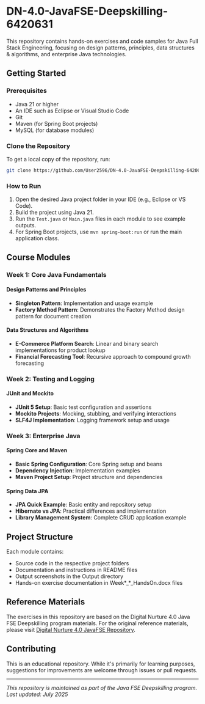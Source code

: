 # DN-4.0-JavaFSE-Deepskilling-6420631

This repository contains hands-on exercises and code samples for Java Full Stack Engineering, focusing on design patterns, principles, data structures & algorithms, and enterprise Java technologies.

## Getting Started

### Prerequisites

- Java 21 or higher
- An IDE such as Eclipse or Visual Studio Code
- Git
- Maven (for Spring Boot projects)
- MySQL (for database modules)

### Clone the Repository

To get a local copy of the repository, run:

```sh
git clone https://github.com/User2596/DN-4.0-JavaFSE-Deepskilling-6420631.git
```

### How to Run

1. Open the desired Java project folder in your IDE (e.g., Eclipse or VS Code).
2. Build the project using Java 21.
3. Run the `Test.java` or `Main.java` files in each module to see example outputs.
4. For Spring Boot projects, use `mvn spring-boot:run` or run the main application class.

## Course Modules

### Week 1: Core Java Fundamentals
#### Design Patterns and Principles
- **Singleton Pattern**: Implementation and usage example
- **Factory Method Pattern**: Demonstrates the Factory Method design pattern for document creation

#### Data Structures and Algorithms
- **E-Commerce Platform Search**: Linear and binary search implementations for product lookup
- **Financial Forecasting Tool**: Recursive approach to compound growth forecasting

### Week 2: Testing and Logging
#### JUnit and Mockito
- **JUnit 5 Setup**: Basic test configuration and assertions
- **Mockito Projects**: Mocking, stubbing, and verifying interactions
- **SLF4J Implementation**: Logging framework setup and usage

### Week 3: Enterprise Java
#### Spring Core and Maven
- **Basic Spring Configuration**: Core Spring setup and beans
- **Dependency Injection**: Implementation examples
- **Maven Project Setup**: Project structure and dependencies

#### Spring Data JPA
- **JPA Quick Example**: Basic entity and repository setup
- **Hibernate vs JPA**: Practical differences and implementation
- **Library Management System**: Complete CRUD application example

## Project Structure

Each module contains:
- Source code in the respective project folders
- Documentation and instructions in README files
- Output screenshots in the Output directory
- Hands-on exercise documentation in Week*_*_HandsOn.docx files

## Reference Materials

The exercises in this repository are based on the Digital Nurture 4.0 Java FSE Deepskilling program materials. For the original reference materials, please visit [Digital Nurture 4.0 JavaFSE Repository](https://github.com/seshadrimr/Digital-Nurture-4.0-JavaFSE).

## Contributing

This is an educational repository. While it's primarily for learning purposes, suggestions for improvements are welcome through issues or pull requests.

---

*This repository is maintained as part of the Java FSE Deepskilling program. Last updated: July 2025*